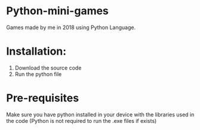 # Python-mini-games
Games made by me in 2018 using Python Language.

# Installation:
1. Download the source code
2. Run the python file

# Pre-requisites
Make sure you have python installed in your device with the libraries used in the code
(Python is not required to run the .exe files if exists)
